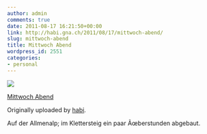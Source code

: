 ```yaml
---
author: admin
comments: true
date: 2011-08-17 16:21:50+00:00
link: http://habi.gna.ch/2011/08/17/mittwoch-abend/
slug: mittwoch-abend
title: Mittwoch Abend
wordpress_id: 2551
categories:
- personal
---
```



 [![](http://farm7.static.flickr.com/6077/6053397038_d279e2df96_m.jpg)](http://www.flickr.com/photos/habi/6053397038/)
   

 
  [Mittwoch Abend](http://www.flickr.com/photos/habi/6053397038/)
    

  Originally uploaded by [habi](http://www.flickr.com/photos/habi/).
 



Auf der Allmenalp; im Klettersteig ein paar Ãœberstunden abgebaut.
  

